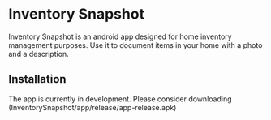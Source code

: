 # Inventory Snapshot

Inventory Snapshot is an android app designed for home inventory management purposes. Use it to document items in your home with a photo and a description.

## Installation

The app is currently in development. Please consider downloading (InventorySnapshot/app/release/app-release.apk)

